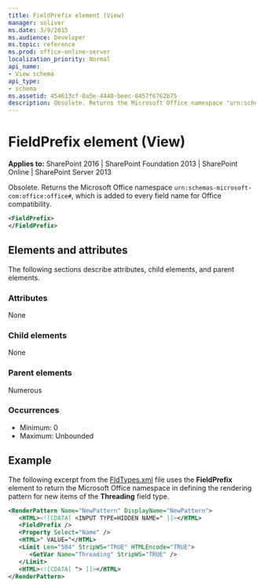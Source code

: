 ```yaml
---
title: FieldPrefix element (View)
manager: soliver
ms.date: 3/9/2015
ms.audience: Developer
ms.topic: reference
ms.prod: office-online-server
localization_priority: Normal
api_name:
- View schema
api_type:
- schema
ms.assetid: 454613cf-0a5e-4440-beec-8457f6762b75
description: Obsolete. Returns the Microsoft Office namespace "urn:schemas-microsoft-com:office:office#", which is added to every field name for Office compatibility.
---
```


# FieldPrefix element (View)

**Applies to:** SharePoint 2016 | SharePoint Foundation 2013 | SharePoint Online | SharePoint Server 2013
  
Obsolete. Returns the Microsoft Office namespace `urn:schemas-microsoft-com:office:office#`, which is added to every field name for Office compatibility.
  
```XML
<FieldPrefix>
</FieldPrefix>
```

## Elements and attributes

The following sections describe attributes, child elements, and parent elements.

### Attributes

None
   
### Child elements

None
   
### Parent elements

Numerous 
   
### Occurrences

- Minimum: 0 
- Maximum: Unbounded 
   
## Example

The following excerpt from the [FldTypes.xml](https://msdn.microsoft.com/library/8f8db866-03f8-4001-aae3-4c4102a7aed6%28Office.15%29.aspx) file uses the **FieldPrefix** element to return the Microsoft Office namespace in defining the rendering pattern for new items of the **Threading** field type. 
  
```XML
<RenderPattern Name="NewPattern" DisplayName="NewPattern">
   <HTML><![CDATA[ <INPUT TYPE=HIDDEN NAME=" ]]></HTML>
   <FieldPrefix />
   <Property Select="Name" />
   <HTML>" VALUE="</HTML>
   <Limit Len="504" StripWS="TRUE" HTMLEncode="TRUE">
      <GetVar Name="Threading" StripWS="TRUE" />
   </Limit>
   <HTML><![CDATA[ "> ]]></HTML>
</RenderPattern>
```

<br/>

